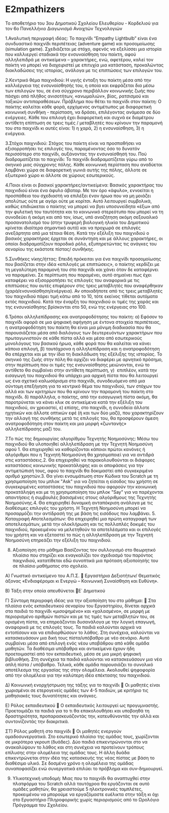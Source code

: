 # E2mpathizers
Το αποθετήριο του 3ου Δημοτικού Σχολείου Ελευθερίου - Κορδελιού για τον 6ο Πανελλήνιο Διαγωνισμό Ανοιχτών Τεχνολογιών 


1.Αναλυτική περιγραφή ιδέας: Το παιχνίδι “Empathy Lightbulb” είναι ένα συνδυαστικό παιχνίδι περιπέτειας (adventure game) και προσομοίωσης (simulation game). Σχεδιάζεται με στόχο, αφενός να εξελίσσει μια ιστορία που καλλιεργεί σταδιακά την ενσυναίσθηση του παίκτη, αφού αλληλεπιδρά με αντικείμενα – χαρακτήρες, ενώ, αφετέρου, καλεί τον παίκτη να μπορεί να διαχειριστεί με επιτυχία μια κατάσταση, προκαλώντας διακλαδώσεις της ιστορίας, ανάλογα με τις επιπτώσεις των επιλογών του.


2.Κεντρικό θέμα παιχνιδιού: Η υγιής ένταξη του παίκτη μέσα από την καλλιέργεια της ενσυναίσθησής του, η οποία και εκφράζεται δια μέσω των επιλογών του, σε ένα σύγχρονο περιβάλλον κοινωνικής ζωής που πάσχει από πλήθος ανισοτήτων, «ανωμαλιών», βίας, ρατσισμού και ταξικών αντιπαραθέσεων.
Πρόβλημα που θέτει το παιχνίδι στον παίκτη: Ο παίκτης καλείται κάθε φορά, ερχόμενος αντιμέτωπος με διαφορετική κοινωνική συνθήκη - περίσταση, να δράσει, επιλέγοντας ανάμεσα σε δύο ενέργειες. Κάθε του επιλογή έχει διαφορετική και συχνά εκ διαμέτρου αντίθετη επίπτωση σε τρεις τιμές / μεταβλητές που κρίνουν την παραμονή του στο παιχνίδι κι αυτές είναι: 1) η χαρά, 2) η ενσυναίσθηση, 3) η ενέργεια.


3.Στόχοι παιχνιδιού: Στόχος του παίκτη είναι να προσπαθήσει να εξισορροπήσει τις επιλογές του, παραμένοντας όσο το δυνατόν περισσότερο στο παιχνίδι, αυξάνοντας την ενσυναίσθησή του.
Πού διαδραματίζεται το παιχνίδι: Το παιχνίδι διαδραματίζεται γύρω από το σκηνικό μιας σύγχρονης πόλης. Κάθε κοινωνική περίσταση που αναδύεται λαμβάνει χώρα σε διαφορετική γωνιά αυτής της πόλης, άλλοτε σε εξωτερικό χώρο κι άλλοτε σε χώρους εσωτερικούς.


4.Ποιοι είναι οι βασικοί χαρακτήρες/αντικείμενα: Βασικός χαρακτήρας του παιχνιδιού είναι ένα άφυλο άβαταρ. Με τον όρο «άφυλο», εννοείται η προσπάθεια του σχεδιαστή να επιλέξει έναν ήρωα που να μη μοιάζει απολύτως ούτε με αγόρι ούτε με κορίτσι. Αυτό λειτουργεί συμβολικά, καθώς επιδιώκεται ο παίκτης να μπορεί να βγει υποσυνείδητα «έξω» από την φυλετική του ταυτότητα και το κοινωνικό στερεότυπο που μπορεί να τη συνοδεύει ή ακόμη και από τον, ίσως, υπό αναζήτηση ακόμη σεξουαλικό προσανατολισμό του (στην τρυφερή βιολογική ηλικία του Δημοτικού κρίνεται ιδιαίτερα σημαντικό αυτό) και να προχωρά σε επιλογές ανεξάρτητα από μια τέτοια θέση. Κατά την εξέλιξη του παιχνιδιού ο βασικός χαρακτήρας έρχεται σε συνάντηση και με άλλους χαρακτήρες, οι οποίοι διαδραματίζουν παροδικό ρόλο, εξυπηρετώντας τις ανάγκες του σεναρίου της εκάστοτε πίστας/ συνθήκης.


5.Συνθήκες νίκης/ήττας: Επειδή πρόκειται για ένα παιχνίδι προσομοίωσης που βασίζεται στην ιδέα «επιλογές με επιπτώσεις», ο παίκτης κερδίζει με τη μεγαλύτερη παραμονή του στο παιχνίδι και χάνει όταν δε καταφέρνει να παραμείνει. Σε περίπτωση που παραμένει, αυτό σημαίνει πως έχει καταφέρει να εξισορροπήσει τις επιλογές του αναφορικά με τις επιπτώσεις που αυτές επιφέρουν στις τρεις μεταβλητές που αναφέρθηκαν (χαρά/ενσυναίσθηση/ενέργεια). Αν οποιαδήποτε από τις τρεις μεταβλητές του παιχνιδιού πάρει τιμή κάτω από το 10, τότε εκείνος τίθεται αυτόματα εκτός παιχνιδιού. Κατά την έναρξη του παιχνιδιού οι τιμές της χαράς και της ενσυναίσθησης βρίσκονται στο 50, ενώ της ενέργειας στο 100.


6.Τρόποι αλληλεπίδρασης και ανατροφοδότησης του παίκτη: α) Εφόσον το παιχνίδι αφορά σε μια ψηφιακή αφήγηση με έντονα στοιχεία περιπέτειας, η ανατροφοδότηση του παίκτη θα είναι μια μόνιμη διαδικασία που θα παρουσιάζεται μέσα από διαλόγους των δευτερευόντων χαρακτήρων που πρωταγωνιστούν σε κάθε πίστα αλλά και μέσα από εσωτερικούς μονολόγους του βασικού ήρωα, κάθε φορά που θα καλείται να κάνει κάποια επιλογή, β) ταυτόχρονα η αλληλεπίδραση και η ανατροφοδότηση θα επέρχεται και με την ίδια τη διακλάδωση της εξέλιξης της ιστορίας. Το σκηνικό της ζωής στην πόλη θα αρχίζει να διαφέρει με αρνητικό πρόσημο, στην περίπτωση που οι τιμές της ενσυναίσθησης μειώνονται, ενώ το αντίθετο θα συμβαίνει στην αντίθετη περίπτωση, γ)  επιπλέον, κατά την εισαγωγή του παιχνιδιού θα υπάρχει μια αρχική πίστα που θα λειτουργεί ως ένα σχετικό καλωσόρισμα στο παιχνίδι, συνοδευόμενο από μια σύντομη επεξήγηση για το κεντρικό θέμα του παιχνιδιού, των στόχων του αλλά και των κριτηρίων που θα κρίνουν την παραμονή του παίκτη στο παιχνίδι. δ) παράλληλα, ο παίκτης, από την εισαγωγική πίστα ακόμη, θα παροτρύνεται να κάνει κλικ σε αντικείμενα κατά την εξέλιξη του παιχνιδιού, αν χρειαστεί, ε) επίσης, στο παιχνίδι, η συνοδεία άλλοτε ηχητικών και άλλοτε οπτικών εφέ (ή και των δύο μαζί), που χαρακτηρίζουν την αλλαγή της συνθήκης μετά τις επιλογές του, θα προσφέρουν άμεση ανατροφοδότηση στον παίκτη και μια μορφή «ζωντανής» αλληλεπίδρασης μαζί του.


7.Το πώς της δημιουργίας αλγορίθμου Τεχνητής Νοημοσύνης: Μέσω του παιχνιδιού θα υλοποιηθεί αλληλεπίδραση με την Τεχνητή Νοημοσύνη αφού 1. Θα επιχειρηθεί να καθορίζονται κάποιοι πρώτοι κανόνες ή αλγόριθμοι που η Τεχνητή Νοημοσύνη θα χρησιμοποιεί για να αντιδρά στις καταστάσεις.2. Θα επιχειρηθεί να παρακολουθούνται οι διάφορες καταστάσεις κοινωνικής προκατάληψης και οι αποφάσεις για την αντιμετώπισή τους, αφού το παιχνίδι θα δοκιμαστεί από συγκεκριμένο αριθμό χρηστών.3. Θα γίνει ενσωμάτωση στον Κώδικα του Scratch με τη χρησιμοποίηση του μπλοκ "Ask" για να ζητείται η είσοδος του χρήστη σε συγκεκριμένες καταστάσεις του παιχνιδιού που αφορούν την κοινωνική προκατάληψη και με τη χρησιμοποίηση του μπλοκ "Say" για να παρέχονται απαντήσεις ή συμβουλές βασισμένες στους αλγόριθμους της Τεχνητής Νοημοσύνης.4. Θα επιχειρηθεί δυναμική ανταπόκριση ανάλογα με τις διαθέσιμες επιλογές του χρήστη. Η Τεχνητή Νοημοσύνη μπορεί να προσαρμόζει την αντίδρασή της με βάση τις εισόδους που λαμβάνει. 5. Καταγραφή Αποτελεσμάτων: Θα επιχειρηθεί μια πρώτη καταγραφή των αποτελεσμάτων, μετά την ολοκλήρωση και τις πολλαπλές δοκιμές του παιχνιδιού, προκειμένου να μελετηθούν τα αποτελέσματα και οι επιλογές του χρήστη και να εξεταστεί το πώς η αλληλεπίδραση με την Τεχνητή Νοημοσύνη επηρεάζει την εξέλιξη του παιχνιδιού.

8. 	Αξιοποίηση στο μάθημα 
Βασίζοντας τον συλλογισμό στο θεωρητικό πλαίσιο που στηρίζει και εναγκαλίζει τον σχεδιασμό του παρόντος παιχνιδιού, κατατίθεται εδώ συνοπτικά μια πρόταση αξιοποίησής του σε πλαίσιο μαθήματος στο σχολείο. 

Α) Γνωστικό αντικείμενο του Α.Π.Σ.  Εργαστήρια Δεξιοτήτων/ Θεματικός άξονας «Ενδιαφέρομαι κι Ενεργώ – Κοινωνική Συναίσθηση και Ευθύνη».

Β) Τάξη στην οποία απευθύνεται Ε΄ Δημοτικού

Γ) Σύντομη περιγραφή ιδέας για την αξιοποίηση του στο μάθημα:  Στα πλαίσια ενός εκπαιδευτικού σεναρίου του Εργαστηρίου, δίνεται αρχικά στα παιδιά το παιχνίδι «μισοψημένο» και «χαλασμένο», σε μορφή με περιορισμένο αριθμών πιστών και με τις τιμές των μεταβλητών του, σε ορισμένη πίστα, να επηρεάζονται δυσανάλογα με την λογική επαγωγή, αναφορικά με τις επιλογές τους. Τα παιδιά καλούνται αρχικά να εντοπίσουν και να επιδιορθώσουν το λάθος. Στη συνέχεια, καλούνται να κατασκευάσουν μια δική τους πίστα/υπόβαθρο με νέο σενάριο. Αυτό συμβαίνει  μέσα από επιλογή ενός νέου υποβάθρου από κάθε ομάδα μαθητών. Τα διαθέσιμα υπόβαθρα και αντικείμενα έχουν ήδη προετοιμαστεί από τον εκπαιδευτικό, μέσα σε μια μικρή ψηφιακή βιβλιοθήκη. Στη συνέχεια τα παιδιά καλούνται να κατασκευάσουν μια νέα απλή πίστα / υπόβαθρο. Τελικά, κάθε ομάδα παρουσιάζει το συνολικό αποτέλεσμα της εργασίας της στην ολομέλεια. Ακολουθεί ψηφοφορία από την ολομέλεια για την καλύτερη ιδέα επέκτασης του παιχνιδιού.

Δ) Κοινωνική ενορχήστρωση της τάξης για το παιχνίδι  Οι μαθητές είναι χωρισμένοι σε ετερογενείς ομάδες των 4-5 παιδιών, με κριτήριο τις μαθησιακές τους δυνατότητες και ανάγκες.

Ε) Ρόλος εκπαιδευτικού  Ο εκπαιδευτικός λειτουργεί ως προγυμναστής. Προετοιμάζει τα παιδιά για το τι θα επακολουθήσει και υποβοηθά τη δραστηριότητα, προπαρασκευάζοντάς την, κατευθύνοντάς την αλλά και συντονίζοντάς την διακριτικά.

ΣΤ) Ρόλος μαθητή στο παιχνίδι  Οι μαθητές ενεργούν ομαδοσυνεργατικά. Στο εσωτερικό πλαίσιο της ομάδας τους, χωρίζονται σε μικρότερα γκρουπ (δυάδες). Δύο παιδιά επικεντρώνονται στο να ανακαλύψουν το λάθος και στη συνέχεια να προτείνουν τρόπους επίλυσης στην ολομέλεια της ομάδας τους. Η άλλη δυάδα επικεντρώνεται στην ιδέα της κατασκευής της νέας πίστας με βάση το διαθέσιμο υλικό. Σε δοσμένο χρόνο η ολομέλεια της ομάδας συναποφασίζει ενώ συνεργατικά επιλύει το πρόβλημα και συν-δημιουργεί.


9. Υλικοτεχνική υποδομή: Μιας που το παιχνίδι θα αναπτυχθεί στην πλατφόρμα του Scratch αλλά ταυτόχροα θα εργάζονται σε αυτό ομάδες μαθητών, θα χρειαστούμε 5 ηλεκτρονικές ταμπλέτες, προκειμένου να μπορούμε να εργαζόμαστε ευέλικτα στην τάξη κι όχι στο Εργαστήριο Πληροφορικής χωρίς περιορισμούς από το Ωρολόγιο Πρόγραμμα του Σχολείου.
